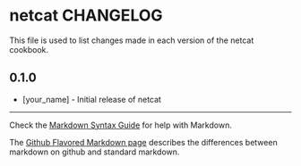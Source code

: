 netcat CHANGELOG
================

This file is used to list changes made in each version of the netcat cookbook.

0.1.0
-----
- [your_name] - Initial release of netcat

- - -
Check the [Markdown Syntax Guide](http://daringfireball.net/projects/markdown/syntax) for help with Markdown.

The [Github Flavored Markdown page](http://github.github.com/github-flavored-markdown/) describes the differences between markdown on github and standard markdown.
